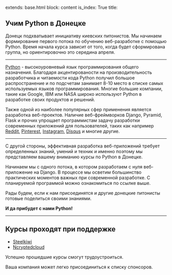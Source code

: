 extends: base.html
block: content
is_index: True
title: 

## Учим Python в Донецке

Донецк подхватывает инициативу киевских питонистов. Мы начинаем формирование
первого потока по обучению веб-разработке с помощью Python.
Время начала курса зависит от того, когда будет сформирована группа, но
ориентировочно это середина апреля.

* * * * *

[Python](http://www.python.org/) - высокоуровневый язык программирования
общего назначения. Благодаря акцентированости на производительность
разработчика и читаемости кода Python получил большое распространение и
по подсчетам занимает 8-10 место в списке самых используемых языков
программирования. Многие большие компании, такие как Google, IBM или
NASA широко используют Python в разработке своих продуктов и решений.

Также одной из наиболее популярных сфер применения является разработка
веб-проектов. Наличие веб-фреймворков Django, Pyramid, Flask и прочих
упрощает программистам задачу разработки современных приложений для
пользователей, таких как например [Reddit](http://reddit.com), [Pinterest](http://pinterest.com),
[Instagram](http://instagram.com/), [Disqus](http://www.disqus.com/) и
многие другие.

* * * * *

С другой стороны, эффективная разработка веб-приложений требует
определенных знаний, умений и техник и именно поэтому мы представляем
вашему вниманию курсы по Python в Донецке.

Начинаем мы с одного потока, в котором разработаем с нуля веб-приложение на
Django. В процессе мы осветим большинство практических моментов важных при современной разработке.
С планируемой программой можно ознакомиться по ссылке выше.

Рады будем, если к нам присоединятся и другие донецкие питонисты готовые поделиться
своими знаниями.

**И да прибудет с нами Python!**

* * * * *

## Курсы проходят при поддержке

- [Steelkiwi](http://steelkiwi.com)
- [Ncryptedcloud](https://www.ncryptedcloud.com/)

Успешно прошедшие курсы смогут трудоустроиться.

Ваша компания может легко присоединиться к списку спонсоров.

